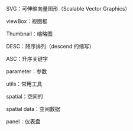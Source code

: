 SVG：可伸缩向量图形（Scalable Vector Graphics）

viewBox：视图框

Thumbnail：缩略图

DESC：降序排列（descend 的缩写）

ASC：升序关键字

parameter：参数

utils：常用工具

spatial：空间的      

spatial data：空间数据

panel：仪表盘